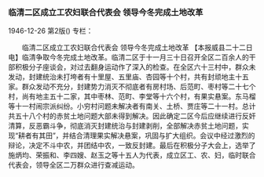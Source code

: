 ### 临清二区成立工农妇联合代表会  领导今冬完成土地改革

1946-12-26
第2版()
专栏：

　　临清二区成立工农妇联合代表会
    领导今冬完成土地改革
    【本报威县二十二日电】临清争取今冬完成土地改革。临清二区于十一月三十日召开全区二百余人的干部积极分子座谈会，对过去翻身运动作了深入的检查。在全区六十三村中，群众未发动，封建统治未打垮者有十里屋、五里庙、杏园等十个村，共有封顽地主十五家。群众发动不充分，封建势力消灭不彻底者有房村场、后范町、枣村等二十七个村，尚有地主五十二家，其中枣林、范町、李堂等十六个村，有果实悬案。东马榴等十一村闹宗派纠纷。小穷村问题未解决者有南关、土桥、贾庄等二十一村。总计共五十八个村的赤贫土地问题大部未得到解决。因此确定二区今后应继续进行反奸清算，反恶霸斗争，彻底消灭封建统治与封建剥削，全部解决赤贫土地问题，实现“耕者有其田”，并结合清理果实解决悬案，巩固与扩大组织。会议中经过激烈的辩论，决定不斗中农，并团结中农，一致反封建。最后在积极分子大会上，选举了施炳均、荣振和、李四嫂、赵玉之等十五人为代表，成立区工、农、妇，临时联合代表会，领导全区二万群众进行查减运动。
